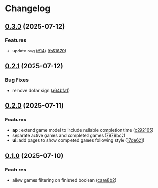 # Changelog

## [0.3.0](https://github.com/somduttasinha/poker-tracker/compare/v0.2.1...v0.3.0) (2025-07-12)


### Features

* update svg ([#14](https://github.com/somduttasinha/poker-tracker/issues/14)) ([fa51679](https://github.com/somduttasinha/poker-tracker/commit/fa516799395c861fceba3a29284d85e758039e6e))

## [0.2.1](https://github.com/somduttasinha/poker-tracker/compare/v0.2.0...v0.2.1) (2025-07-12)


### Bug Fixes

* remove dollar sign ([a64bfa1](https://github.com/somduttasinha/poker-tracker/commit/a64bfa1bc4bd6059ed004ec64103f1475d24a98b))

## [0.2.0](https://github.com/somduttasinha/poker-tracker/compare/v0.1.0...v0.2.0) (2025-07-11)


### Features

* **api:** extend game model to include nullable completion time ([c292165](https://github.com/somduttasinha/poker-tracker/commit/c2921657d2ef699615cf2dc82e6098111af00af8))
* separate active games and completed games ([7979bc2](https://github.com/somduttasinha/poker-tracker/commit/7979bc25af8cf4068dd4fa3dec2956d63f9bf16f))
* **ui:** add pages to show completed games following style ([17de621](https://github.com/somduttasinha/poker-tracker/commit/17de6212f64d8b463a603cf261d53d8a3a9b26c6))

## [0.1.0](https://github.com/somduttasinha/poker-tracker/compare/v0.0.15...v0.1.0) (2025-07-10)


### Features

* allow games filtering on finished boolean ([caaa8b2](https://github.com/somduttasinha/poker-tracker/commit/caaa8b2740a8f64ab9f457a184b0f0eb7ae592d9))
